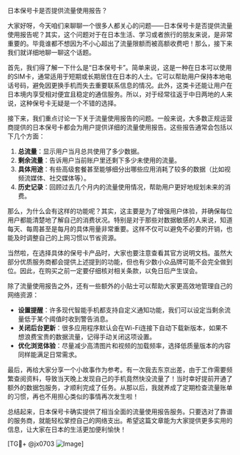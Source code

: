 日本保号卡是否提供流量使用报告？

大家好呀，今天咱们来聊聊一个很多人都关心的问题——日本保号卡是否提供流量使用报告呢？其实，这个问题对于在日本生活、学习或者旅行的朋友来说，是非常重要的。毕竟谁都不想因为不小心超出了流量限额而被高额收费吧！那么，接下来我们就详细地聊一聊这个话题。

首先，我们得了解一下什么是“日本保号卡”。简单来说，这是一种在日本可以使用的SIM卡，通常适用于短期或长期居住在日本的人士。它可以帮助用户保持本地电话号码，避免因更换手机而失去重要联系信息的情况。此外，这类卡还能让用户在日本境内享受相对便宜且稳定的通信服务。所以，对于经常往返于中日两地的人来说，这种保号卡无疑是一个不错的选择。

接下来，我们重点讨论一下关于流量使用报告的问题。一般来说，大多数正规运营商提供的日本保号卡都会为用户提供详细的流量使用报告。这些报告通常会包括以下几个方面：

1. **总流量**：显示用户当月总共使用了多少数据。
2. **剩余流量**：告诉用户当前账户里还剩下多少未使用的流量。
3. **具体用途**：有些高级套餐甚至能够细分出哪些应用消耗了较多的数据（比如视频流媒体、社交媒体等）。
4. **历史记录**：回顾过去几个月内的流量使用情况，帮助用户更好地规划未来的消费。

那么，为什么会有这样的功能呢？其实，这主要是为了增强用户体验，并确保每位用户都能清楚地了解自己的消费状况。特别是对于那些对数据敏感的人来说，知道每天、每周甚至是每月的具体用量非常重要。这样不仅可以避免不必要的开销，也能及时调整自己的上网习惯以节省资源。

当然啦，在选择具体的保号卡产品时，大家也要注意查看其官方说明文档。虽然大部分优质服务商都会提供上述提到的功能，但也有少数小众品牌可能不会完全做到位。因此，在购买之前一定要仔细核对相关条款，以免日后产生误会。

除了流量使用报告之外，还有一些额外的小贴士可以帮助大家更高效地管理自己的网络资源：

- **设置提醒**：许多现代智能手机都支持自定义通知功能，我们可以设定当剩余流量低于某个阈值时收到警告消息。
- **关闭后台更新**：很多应用程序默认会在Wi-Fi连接下自动下载新版本，如果不想浪费宝贵的数据流量，记得手动关闭这项设置。
- **优化浏览体验**：尽量减少高清图片和视频的加载频率，选择低质量版本的内容同样能满足日常需求。

最后，再给大家分享一个小故事作为参考。有一次我去东京出差，由于工作需要频繁查阅资料，导致当天晚上发现自己的手机竟然快没流量了！当时幸好提前开通了额外的数据包服务，才顺利完成了任务。从那以后，我就养成了定期检查流量账单的习惯，再也不用担心类似的事情再次发生啦！

总结起来，日本保号卡确实提供了相当全面的流量使用报告服务。只要选对了靠谱的服务商，就能轻松掌控自己的网络支出。希望这篇文章能为大家提供更多实用的信息，让大家在日本的生活更加便利愉快！

[TG💪+ @jx0703 ![Image](https://github.com/user-attachments/assets/dbca1d08-cadb-493c-b0ec-ad6f7a83f270)]
